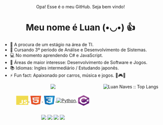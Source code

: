 <div align="center">
Opa! Esse é o meu GitHub. Seja bem vindo!
<h1> Meu nome é Luan  (•◡•) 👍 </h1>
</div>

- 🔭 A procura de um estágio na área de TI.
- 🌱 Cursando 3º período de Análise e Desenvolvimento de Sistemas.
- 💻 No momento aprendendo C# e JavaScript.
- 🔎 Áreas de maior interesse: Desenvolvimento de Software e Jogos.
- 📚 Idiomas: Ingles intermediário / Estudando japonês.
- ⚡ Fun fact: Apaixonado por carros, música e jogos. 🚗🎮🎸


<div align= "center">
  <a href="https://github.com/LuanNaves">
  <img height="130em" src="https://github-readme-stats.vercel.app/api?username=LuanNaves&show_icons=true&theme=tokyonight&include_all_commits=true&count_private=true"/>
  <img style="float: right;" height="130em" src="https://github-readme-stats.vercel.app/api/top-langs/?username=LuanNaves&langs_count=10&theme=tokyonight&layout=compact" alt="Luan Naves :: Top Langs" />
</div>

<div align="center" style="display: inline_block"><br>
  <img align="center" alt="JS" height="30" width="40" src="https://raw.githubusercontent.com/devicons/devicon/master/icons/javascript/javascript-plain.svg">
  <img align="center" alt="HTML" height="30" width="40" src="https://raw.githubusercontent.com/devicons/devicon/master/icons/html5/html5-original.svg">
  <img align="center" alt="CSS" height="30" width="40" src="https://raw.githubusercontent.com/devicons/devicon/master/icons/css3/css3-original.svg">
  <img align="center" alt="Python" height="30" width="40" src="https://cdn.jsdelivr.net/gh/devicons/devicon/icons/python/python-original.svg"> 
  <img align="center" alt="C#" height="35" width="42" src="https://raw.githubusercontent.com/devicons/devicon/master/icons/csharp/csharp-original.svg">
</div>

##

<div align="center" style="display: inline_block"> 
  <a href="https://www.instagram.com/luaobobao" target="_blank"><img src="https://img.shields.io/badge/-Instagram-%23E4405F?style=for-the-badge&logo=instagram&logoColor=white" target="_blank"></a>
 	<a href="https://www.twitch.tv/luaobobao" target="_blank"><img src="https://img.shields.io/badge/Twitch-9146FF?style=for-the-badge&logo=twitch&logoColor=white" target="_blank"></a>
  <a href = "mailto:luandhx@gmail.com"><img src="https://img.shields.io/badge/-Gmail-%23333?style=for-the-badge&logo=gmail&logoColor=white" target="_blank"></a>
  <a href="https://www.linkedin.com/in/luannaves/" target="_blank"><img src="https://img.shields.io/badge/-LinkedIn-%230077B5?style=for-the-badge&logo=linkedin&logoColor=white" target="_blank"></a> 

</div>
